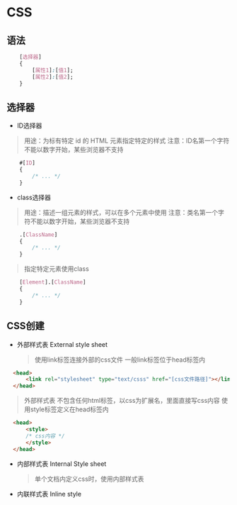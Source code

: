 # CSS

## 语法

```CSS
    [选择器]
    {
        [属性1]:[值1];
        [属性2]:[值2];
    }
```

## 选择器

- ID选择器
> 用途：为标有特定 id 的 HTML 元素指定特定的样式
> 注意：ID名第一个字符不能以数字开始，某些浏览器不支持

```css
    #[ID]
    {
        /* ... */
    }
```

- class选择器
> 用途：描述一组元素的样式，可以在多个元素中使用
> 注意：类名第一个字符不能以数字开始，某些浏览器不支持

```css
    .[ClassName]
    {
        /* ... */
    }
```

> 指定特定元素使用class

```css
    [Element].[ClassName]
    {
        /* ... */
    }
```

## CSS创建

- 外部样式表 External style sheet
  > 使用link标签连接外部的css文件
  > 一般link标签位于head标签内

```html
  <head>
      <link rel="stylesheet" type="text/csss" href="[css文件路径]"></link>
  </head>
```

  > 外部样式表 不包含任何html标签，以css为扩展名，里面直接写css内容
  > 使用style标签定义在head标签内

```html
  <head>
      <style>
      /* css内容 */
      </style>
  </head>
```

- 内部样式表 Internal Style sheet
  > 单个文档内定义css时，使用内部样式表
  > 
- 内联样式表 Inline style